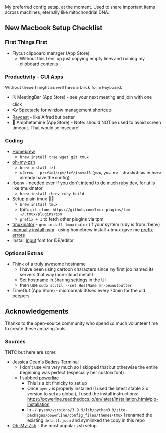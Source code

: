 My preferred config setup, at the moment. Used to share important items across machines, eternally like mitochondrial DNA.

## New Macbook Setup Checklist

### First Things First

- Flycut clipboard manager (App Store)
  - Without this I end up just copying empty lines and ruining my clipboard contents

### Productivity - GUI Apps

Without these I might as well have a brick for a keyboard.

- 🗓 MeetingBar (App Store) - see your next meeting and join with one click
- 👓 [Spectacle](https://www.spectacleapp.com/) for window management shortcuts
- [Raycast](https://www.raycast.com/) - like Alfred but better
- 💊 Amphetamine (App Store) - Note: should NOT be used to avoid screen timeout. That would be insecure!

### Coding

- [Homebrew](https://brew.sh/)
  - `brew install tree wget git tmux`
- [oh-my-zsh](https://ohmyz.sh/#install)
  - `brew install fzf`
  - `$(brew --prefix)/opt/fzf/install` (yes, yes, no - the dotfiles in here already have the config)
- [rbenv](https://github.com/rbenv/rbenv#homebrew-on-macos) - needed even if you don't intend to do much ruby dev, for utils like tmuxinator
  - `brew install rbenv ruby-build` 
- Setup plain tmux 🤵‍♀️
  - `brew install tmux`
  - tpm: `git clone https://github.com/tmux-plugins/tpm ~/.tmux/plugins/tpm`
  - `prefix + I` to fetch other plugins via tpm
- [tmuxinator](https://github.com/tmuxinator/tmuxinator) - `gem install tmuxinator` (if your system ruby is from rbenv)
- [manually install nvm](https://github.com/nvm-sh/nvm#install--update-script) - using homebrew install + tmux gave me [prefix errors](https://github.com/nvm-sh/nvm#macos-troubleshooting)
- Install [Input](https://input.fontbureau.com/info/) font for IDE/editor

### Optional Extras

- Think of a truly awesome hostname
  - I have been using cartoon characters since my first job named its servers that way (non-cloud metal!)
  - Set hostname in Sharing settings in the UI
  - then use `sudo scutil --set HostName mr-peanutbutter`
- TimeOut (App Store) - microbreak 30sec every 20min for the old peepers

## Acknowledgements

Thanks to the open-source community who spend so much volunteer time to create these amazing tools.

### Sources

TNTC but here are some:

- [Jessica Deen's Badass Terminal](https://jessicadeen.com/macos-ohmyzsh-tmux-vim-iterm2-powerlevel9k-badass-terminal/)
  - I don't use vim very much so I skipped that but otherwise the entire beginning was perfect (especially her custom font)
  - I subbed [powerline](https://github.com/powerline/powerline)
    - This is a bit finnicky to set up
    - Once `pyenv` is properly installed (I used the latest stable 3.x version to set as global), I used the install instructions: https://powerline.readthedocs.io/en/latest/installation.html#pip-installation
    - In `~/.pyenv/versions/3.9.9/lib/python3.9/site-packages/powerline/config_files/themes/tmux` I renamed the existing `default.json` and symlinked the copy in this repo
- [Oh-My-Zsh](https://ohmyz.sh/) - the most popular zsh setup

